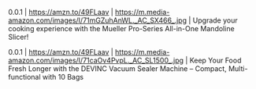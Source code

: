 0.0.1 | https://amzn.to/49FLaav | https://m.media-amazon.com/images/I/71mGZuhAnWL._AC_SX466_.jpg | Upgrade your cooking experience with the Mueller Pro-Series All-in-One Mandoline Slicer!

0.0.1 | https://amzn.to/49FLaav | https://m.media-amazon.com/images/I/71caOv4PvpL._AC_SL1500_.jpg | Keep Your Food Fresh Longer with the DEVINC Vacuum Sealer Machine – Compact, Multi-functional with 10 Bags

